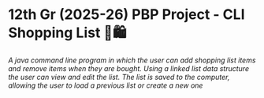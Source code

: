 # 12th Gr (2025-26) PBP Project - CLI Shopping List  🛒🛍️

_A java command line program in which the user can add shopping list items and remove items when they are bought. Using a linked list data structure the user can view and edit the list. The list is saved to the computer, allowing the user to load a previous list or create a new one_
